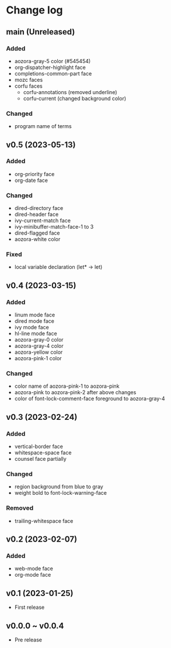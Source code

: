 # Change log

## main (Unreleased)

### Added
- aozora-gray-5 color (#545454)
- org-dispatcher-highlight face
- completions-common-part face
- mozc faces
- corfu faces
  - corfu-annotations (removed underline)
  - corfu-current (changed background color)

### Changed
- program name of terms

## v0.5 (2023-05-13)

### Added
- org-priority face
- org-date face

### Changed
- dired-directory face
- dired-header face
- ivy-current-match face
- ivy-minibuffer-match-face-1 to 3
- dired-flagged face
- aozora-white color

### Fixed
- local variable declaration (let* -> let)

## v0.4 (2023-03-15)

### Added
- linum mode face
- dired mode face
- ivy mode face
- hl-line mode face
- aozora-gray-0 color
- aozora-gray-4 color
- aozora-yellow color
- aozora-pink-1 color

### Changed
- color name of aozora-pink-1 to aozora-pink
- aozora-pink to aozora-pink-2 after above changes
- color of font-lock-comment-face foreground to aozora-gray-4

## v0.3 (2023-02-24)

### Added
- vertical-border face
- whitespace-space face
- counsel face partially

### Changed
- region background from blue to gray
- weight bold to font-lock-warning-face

### Removed
- trailing-whitespace face

## v0.2 (2023-02-07)

### Added
- web-mode face
- org-mode face

## v0.1 (2023-01-25)

- First release

## v0.0.0 ~ v0.0.4

- Pre release
